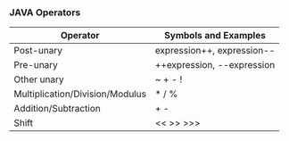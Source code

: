 ### JAVA Operators

| Operator | Symbols and Examples |
| --- | --- |
| Post-unary  | expression++, expression-- |
| Pre-unary | ++expression, --expression |
| Other unary | ~  +  -  ! |
| Multiplication/Division/Modulus |  *  /  % |
| Addition/Subtraction | +  - |
| Shift | <<  >>  >>> |
